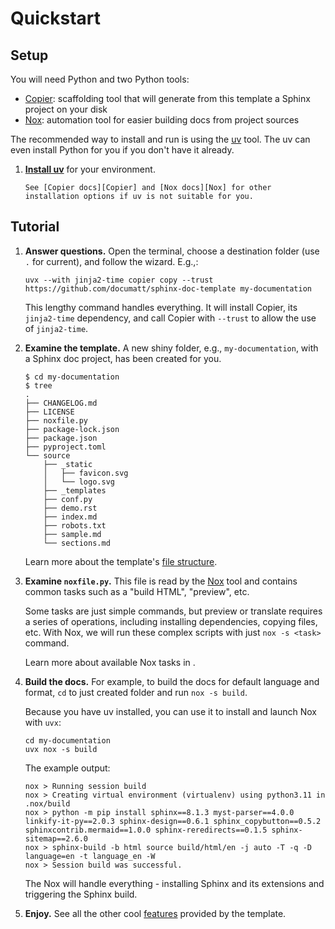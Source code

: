 # Quickstart

## Setup

[Copier]: https://copier.readthedocs.io/
[Nox]: https://nox.thea.codes/
[uv]: https://docs.astral.sh/uv/

You will need Python and two Python tools:

- [Copier]: scaffolding tool that will generate from this template a Sphinx project on your disk
- [Nox]: automation tool for easier building docs from project sources

The recommended way to install and run is using the [uv] tool. The uv can even install Python for you if you don't have it already.

1. [**Install uv**](https://docs.astral.sh/uv/getting-started/installation/) for your environment.

   ```{seealso}
   See [Copier docs][Copier] and [Nox docs][Nox] for other installation options if uv is not suitable for you.
   ```

## Tutorial

1. **Answer questions.** Open the terminal, choose a destination folder (use `.` for current), and follow the wizard. E.g.,:

   ```
   uvx --with jinja2-time copier copy --trust https://github.com/documatt/sphinx-doc-template my-documentation
   ```

   This lengthy command handles everything. It will install Copier, its `jinja2-time` dependency, and call Copier with `--trust` to allow the use of `jinja2-time`.

1. **Examine the template.** A new shiny folder, e.g., `my-documentation`, with a Sphinx doc project, has been created for you.

   ```
   $ cd my-documentation
   $ tree
   .
   ├── CHANGELOG.md
   ├── LICENSE
   ├── noxfile.py
   ├── package-lock.json
   ├── package.json
   ├── pyproject.toml
   └── source
       ├── _static
       │   ├── favicon.svg
       │   └── logo.svg
       ├── _templates
       ├── conf.py
       ├── demo.rst
       ├── index.md
       ├── robots.txt
       ├── sample.md
       └── sections.md
   ```

   Learn more about the template's [file structure](#file-structure).

1. **Examine `noxfile.py`.** This file is read by the [Nox] tool and contains common tasks such as a "build HTML", "preview", etc.

   Some tasks are just simple commands, but preview or translate requires a series of operations, including installing dependencies, copying files, etc. With Nox, we will run these complex scripts with just `nox -s <task>` command.

   Learn more about available Nox tasks in [](usage.md).

1. **Build the docs.** For example, to build the docs for default language and format, `cd` to just created folder and run `nox -s build`.

   Because you have uv installed, you can use it to install and launch Nox with `uvx`:

   ```
   cd my-documentation
   uvx nox -s build
   ```

   The example output:

   ```
   nox > Running session build
   nox > Creating virtual environment (virtualenv) using python3.11 in .nox/build
   nox > python -m pip install sphinx==8.1.3 myst-parser==4.0.0 linkify-it-py==2.0.3 sphinx-design==0.6.1 sphinx_copybutton==0.5.2 sphinxcontrib.mermaid==1.0.0 sphinx-reredirects==0.1.5 sphinx-sitemap==2.6.0
   nox > sphinx-build -b html source build/html/en -j auto -T -q -D language=en -t language_en -W
   nox > Session build was successful.
   ```

   The Nox will handle everything - installing Sphinx and its extensions and triggering the Sphinx build.

1. **Enjoy.** See all the other cool [features](features.md) provided by the template.
